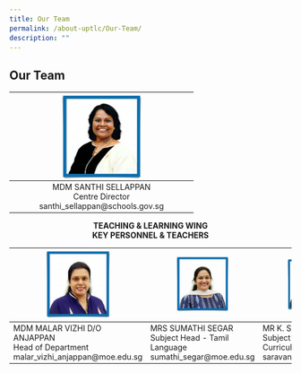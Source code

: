 ```yaml
---
title: Our Team
permalink: /about-uptlc/Our-Team/
description: ""
---
```

## Our Team

<table>
<thead>
  <tr>
    <th> </th>
    <th><img style="width: 50%;" src="/images/centredirector.jpg" align = "center" /></th>
    <th> </th>
  </tr>
</thead>
<tbody>
  <tr>
    <td> </td>
		<td><center>MDM SANTHI SELLAPPAN <br>Centre Director<br>santhi_sellappan@schools.gov.sg</center></td>
    <td> </td>
  </tr>
</tbody>
</table>

**<center>TEACHING & LEARNING WING
<br>
KEY PERSONNEL & TEACHERS</center>**

<table>
<thead>
  <tr>
    <th><img style="width: 50%;" src="/images/Headofdepartment.jpg"/></th>
    <th><img style="width: 50%;" src="/images/Subjecthead-tamil.jpeg"/></th>
    <th><img style="width: 50%;" src="/images/Subjecthead-curriculum.jpeg"/></th>
  </tr>
</thead>
<tbody>
  <tr>
    <td>MDM MALAR VIZHI D/O ANJAPPAN<br>Head of Department<br>malar_vizhi_anjappan@moe.edu.sg</td>
    <td>MRS SUMATHI SEGAR<br>Subject Head -  Tamil Language<br>sumathi_segar@moe.edu.sg </td>
    <td>MR K. SARAVANAN<br>Subject Head -  Curriculum Innovation<br>saravanan_k@moe.edu.sg</td>
  </tr>
</tbody>
</table>